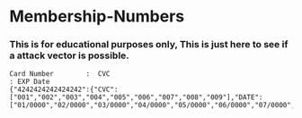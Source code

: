 # Membership-Numbers

### This is for educational purposes only, This is just here to see if a attack vector is possible.

```
Card Number        :  CVC                                                         : EXP Date
{"4242424242424242":{"CVC":["001","002","003","004","005","006","007","008","009"],"DATE":["01/0000","02/0000","03/0000","04/0000","05/0000","06/0000","07/0000","08/0000","09/0000","10/0000","11/0000","12/0000"]}}
```
